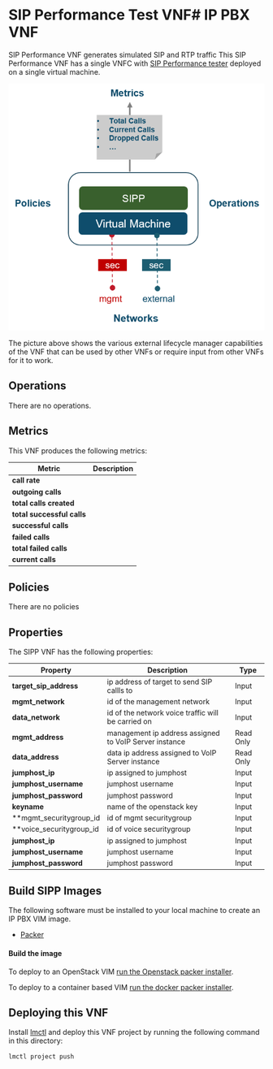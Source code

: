 # SIP Performance Test VNF# IP PBX VNF

SIP Performance VNF generates simulated SIP and RTP traffic This SIP Performance VNF has a single VNFC with [SIP Performance tester](http://sipp.sourceforge.net/) deployed on a single virtual machine. 

![Overview](/vnfs/sip-performance/images/overview.PNG)

The picture above shows the various external lifecycle manager capabilities of the VNF that can be used by other VNFs or require input from other VNFs for it to work.

## Operations

There are no operations. 

## Metrics

This VNF produces the following metrics:

| Metric                      |  Description                        |
|-----------------------------|-------------------------------------|
| **call rate**               | |
| **outgoing calls**          | |
| **total calls created**     | |
| **total successful calls**  | |
| **successful calls**        | |
| **failed calls**            | |
| **total failed calls**      | |
| **current calls**           | |

## Policies

There are no policies 

## Properties

The SIPP VNF has the following properties:

| Property              |  Description                                  | Type      |
|-----------------------|-----------------------------------------------|-----------|
| **target_sip_address**  | ip address of target to send SIP callls to  | Input     |
| **mgmt_network**      | id of the management network                  | Input     |
| **data_network**      | id of the network voice traffic will be carried on | Input    |
| **mgmt_address**      | management ip address assigned to VoIP Server instance | Read Only |
| **data_address**      | data ip address assigned to VoIP Server instance  | Read Only |
| **jumphost_ip**       | ip assigned to jumphost                       | Input     |
| **jumphost_username** | jumphost username                             | Input     |
| **jumphost_password** | jumphost password                             | Input     |
| **keyname**           | name of the openstack key                     | Input     |
| **mgmt_securitygroup_id | id of mgmt securitygroup                    | Input     |
|  **voice_securitygroup_id | id of voice securitygroup                 | Input     |
| **jumphost_ip**      | ip assigned to jumphost             | Input     |
| **jumphost_username** | jumphost username                  | Input     |
| **jumphost_password** | jumphost password                  | Input     |

## Build SIPP Images

The following software must be installed to your local machine to create an IP PBX VIM image. 
* [Packer](https://packer.io/)

#### Build the image

To deploy to an OpenStack VIM [run the Openstack packer installer](/vnfs/sip-performance/VNFCs/sipp-vnfc/VDUs/packer/openstack/Readme.md).

To deploy to a container based VIM [run the docker packer installer](/vnfs/sip-performance/VNFCs/sipp-vnfc/VDUs/packer/docker/Readme.md).

## Deploying this VNF

Install [lmctl](/docs/install-lmctl.md) and deploy this VNF project by running the following command in this directory:

```
lmctl project push
```
